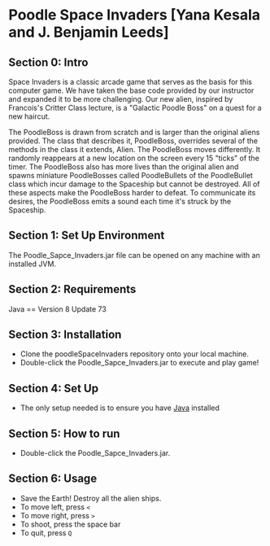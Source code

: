 # Poodle Space Invaders [Yana Kesala and J. Benjamin Leeds]

## Section 0: Intro
Space Invaders is a classic arcade game that serves as the basis for this computer game. We have taken the base code provided by our instructor and expanded it to be more challenging. Our new alien, inspired by Francois's Critter Class lecture, is a "Galactic Poodle Boss" on a quest for a new haircut. 

The PoodleBoss is drawn from scratch and is larger than the original aliens provided. The class that describes it, PoodleBoss, overrides several of the methods in the class it extends, Alien. The PoodleBoss moves differently. It randomly reappears at a new location on the screen every 15 "ticks" of the timer. The PoodleBoss also has more lives than the original alien and spawns miniature PoodleBosses called PoodleBullets of the PoodleBullet class which incur damage to the Spaceship but cannot be destroyed. All of these aspects make the PoodleBoss harder to defeat. To communicate its desires, the PoodleBoss emits a sound each time it's struck by the Spaceship.

## Section 1: Set Up Environment
The Poodle_Sapce_Invaders.jar file can be opened on any machine with an installed JVM.

## Section 2: Requirements
Java == Version 8 Update 73

## Section 3: Installation
* Clone the poodleSpaceInvaders repository onto your local machine.
* Double-click the Poodle_Sapce_Invaders.jar to execute and play game!

## Section 4: Set Up
* The only setup needed is to ensure you have [Java](https://java.com/en/) installed

## Section 5: How to run
* Double-click the Poodle_Sapce_Invaders.jar.

## Section 6: Usage
* Save the Earth! Destroy all the alien ships.
* To move left, press `<`
* To move right, press `>`
* To shoot, press the space bar
* To quit, press `Q`
